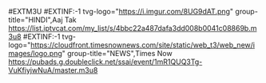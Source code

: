#EXTM3U
#EXTINF:-1 tvg-logo="https://i.imgur.com/8UG9dAT.png" group-title="HINDI",Aaj Tak https://list.iptvcat.com/my_list/s/4bbc22a487dafa3dd008b0041c08869b.m3u8
#EXTINF:-1 tvg-logo="https://cloudfront.timesnownews.com/site/static/web_t3/web_new/images/logo.png" group-title="NEWS",Times Now https://pubads.g.doubleclick.net/ssai/event/1mR1QUQ3Tg-VuKfiyjwNuA/master.m3u8
